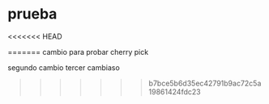 # prueba
<<<<<<< HEAD

=======
cambio para probar cherry pick

segundo cambio
tercer cambiaso
>>>>>>> b7bce5b6d35ec42791b9ac72c5a19861424fdc23
